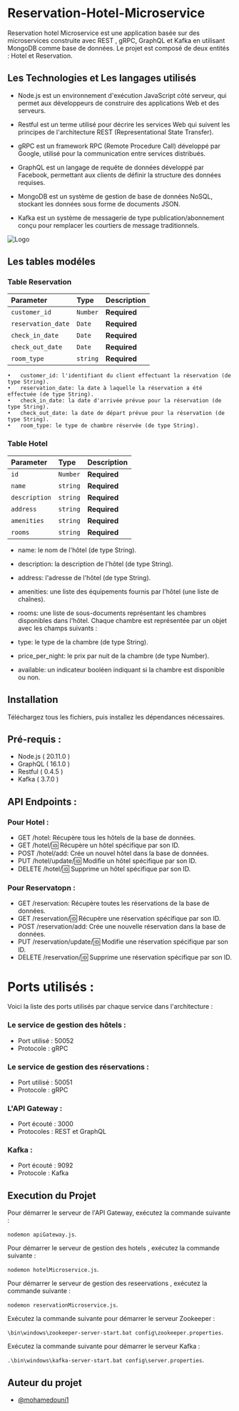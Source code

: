 
# Reservation-Hotel-Microservice

Reservation hotel Microservice est une application basée sur des microservices construite avec REST , gRPC, GraphQL et Kafka en utilisant MongoDB comme base de données. Le projet est composé de deux  entités : Hotel et Reservation.


## Les Technologies et Les langages utilisés

- Node.js est un environnement d'exécution JavaScript côté serveur, qui permet aux développeurs de construire des applications Web et des serveurs. 

- Restful est un terme utilisé pour décrire les services Web qui suivent les principes de l'architecture REST (Representational State Transfer).

- gRPC est un framework RPC (Remote Procedure Call) développé par Google, utilisé pour la communication entre services distribués. 

- GraphQL est un langage de requête de données développé par Facebook, permettant aux clients de définir la structure des données requises. 

- MongoDB est un système de gestion de base de données NoSQL, stockant les données sous forme de documents JSON.

- Kafka est un système de messagerie de type publication/abonnement conçu pour remplacer les courtiers de message traditionnels.



![Logo](https://scontent.ftun14-1.fna.fbcdn.net/v/t39.30808-6/441161205_7641878515899976_4998460982839942709_n.jpg?_nc_cat=111&ccb=1-7&_nc_sid=5f2048&_nc_ohc=eO43MDdiLR0Q7kNvgEUUDlL&_nc_oc=AdiUy1j_7DYWPONpURSO4ot4vOBdQdvDw2cQ18G5NTVqb-BFeXaWOVY47yeJzsjqu9o&_nc_ht=scontent.ftun14-1.fna&oh=00_AYBlwG7CuTi8x49OFwJ9J5hrHGuC9tYvNpAfM7wW49nkAQ&oe=664B05DE)


## Les tables modéles

### Table Reservation



| Parameter | Type     | Description                |
| :-------- | :------- | :------------------------- |
| `customer_id` | `Number` | **Required**|
| `reservation_date` | `Date` | **Required**|
| `check_in_date` | `Date` | **Required**|
| `check_out_date` | `Date` | **Required**|
| `room_type` | `string` | **Required**|





```http
•	customer_id: l'identifiant du client effectuant la réservation (de type String).
•	reservation_date: la date à laquelle la réservation a été effectuée (de type String).
•	check_in_date: la date d'arrivée prévue pour la réservation (de type String).
•	check_out_date: la date de départ prévue pour la réservation (de type String).
•	room_type: le type de chambre réservée (de type String).
```

### Table Hotel



| Parameter | Type     | Description                       |
| :-------- | :------- | :-------------------------------- |
| `id`      | `Number` | **Required**|
| `name`      | `string` | **Required**|
| `description`      | `string` | **Required**|
| `address`      | `string` | **Required**|
| `amenities`      | `string` | **Required**|
| `rooms`      | `string` | **Required**|



- name: le nom de l'hôtel (de type String).
- description: la description de l'hôtel (de type String).
- address: l'adresse de l'hôtel (de type String).
- amenities: une liste des équipements fournis par l'hôtel (une liste de chaînes).
- rooms: une liste de sous-documents représentant les chambres disponibles dans l'hôtel. 
Chaque chambre est représentée par un objet avec les champs suivants :

- type: le type de la chambre (de type String).
- price_per_night: le prix par nuit de la chambre (de type Number).
- available: un indicateur booléen indiquant si la chambre est disponible ou non.


## Installation
Téléchargez tous les fichiers, puis installez les dépendances nécessaires.












## Pré-requis :

- Node.js ( 20.11.0 )
- GraphQL ( 16.1.0 )
- Restful ( 0.4.5 )
- Kafka   ( 3.7.0 )



## API Endpoints :
### Pour Hotel : 


- GET /hotel: Récupère tous les hôtels de la base de données. 
- GET /hotel/:id: Récupère un hôtel spécifique par son ID. 
- POST /hotel/add: Crée un nouvel hôtel dans la base de données. 
- PUT /hotel/update/:id: Modifie un hôtel spécifique par son ID. 
- DELETE /hotel/:id: Supprime un hôtel spécifique par son ID. 

### Pour Reservatopn :
- GET /reservation: Récupère toutes les réservations de la base de données. 
- GET /reservation/:id: Récupère une réservation spécifique par son ID. 
- POST /reservation/add: Crée une nouvelle réservation dans la base de données. 
- PUT /reservation/update/:id: Modifie une réservation spécifique par son ID. 
- DELETE /reservation/:id: Supprime une réservation spécifique par son ID.

# Ports utilisés :


Voici la liste des ports utilisés par chaque service dans l'architecture :

### Le service de gestion des hôtels :

- Port utilisé : 50052
- Protocole : gRPC

### Le service de gestion des réservations :

- Port utilisé : 50051
- Protocole : gRPC

### L'API Gateway :

- Port écouté : 3000
- Protocoles : REST et GraphQL
### Kafka :

- Port écouté : 9092
- Protocole : Kafka




## Execution du Projet

Pour démarrer le serveur de l'API Gateway, exécutez la commande suivante : 

`nodemon apiGateway.js`.



Pour démarrer le serveur de gestion des hotels , exécutez la commande suivante :

`nodemon hotelMicroservice.js`.

Pour démarrer le serveur de gestion des reseervations , exécutez la commande suivante :

`nodemon reservationMicroservice.js`.


Exécutez la commande suivante pour démarrer le serveur Zookeeper :

`\bin\windows\zookeeper-server-start.bat config\zookeeper.properties`.

Exécutez la commande suivante pour démarrer le serveur Kafka :

`.\bin\windows\kafka-server-start.bat config\server.properties`.

## Auteur du projet

- [@mohamedouni1](https://www.github.com/mohamedouni1)

